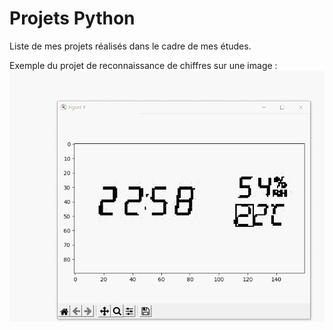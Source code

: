 # Projets Python
Liste de mes projets réalisés dans le cadre de mes études.

Exemple du projet de reconnaissance de chiffres sur une image :
![](https://github.com/Voldre/Projets-Python/blob/main/Resultat.gif)
